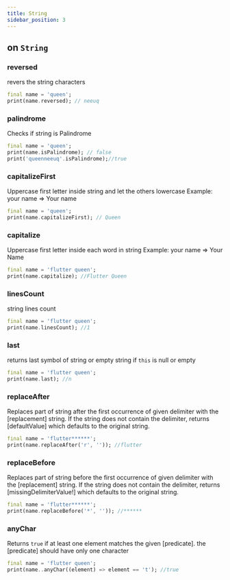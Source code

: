 ```yaml
---
title: String
sidebar_position: 3
---
```


## on `String`

### reversed

revers the string characters

```dart
final name = 'queen';
print(name.reversed); // neeuq
```
### palindrome
 Checks if string is Palindrome

```dart
final name = 'queen';
print(name.isPalindrome); // false
print('queenneeuq'.isPalindrome);//true
```


### capitalizeFirst

Uppercase first letter inside string and let the others lowercase
Example: your name => Your name

```dart
final name = 'queen';
print(name.capitalizeFirst); // Queen
```
### capitalize 

Uppercase first letter inside each word in string
Example: your name => Your Name

```dart
final name = 'flutter queen';
print(name.capitalize); //Flutter Queen
```
### linesCount 

string lines count

```dart
final name = 'flutter queen';
print(name.linesCount); //1
```
### last 

returns last symbol of string or empty string if `this` is null or empty

```dart
final name = 'flutter queen';
print(name.last); //n
```
### replaceAfter 

Replaces part of string after the first occurrence of given delimiter with the [replacement] string.
If the string does not contain the delimiter, returns [defaultValue] which defaults to the original string.

```dart
final name = 'flutter******';
print(name.replaceAfter('r', '')); //flutter
```
### replaceBefore 

Replaces part of string before the first occurrence of given delimiter with the [replacement] string.
If the string does not contain the delimiter, returns [missingDelimiterValue!] which defaults to the original string.
```dart
final name = 'flutter******';
print(name.replaceBefore('*', '')); //******
```
### anyChar 

Returns `true` if at least one element matches the given [predicate].
the [predicate] should have only one character
```dart
final name = 'flutter queen';
print(name..anyChar((element) => element == 't'); //true
```
